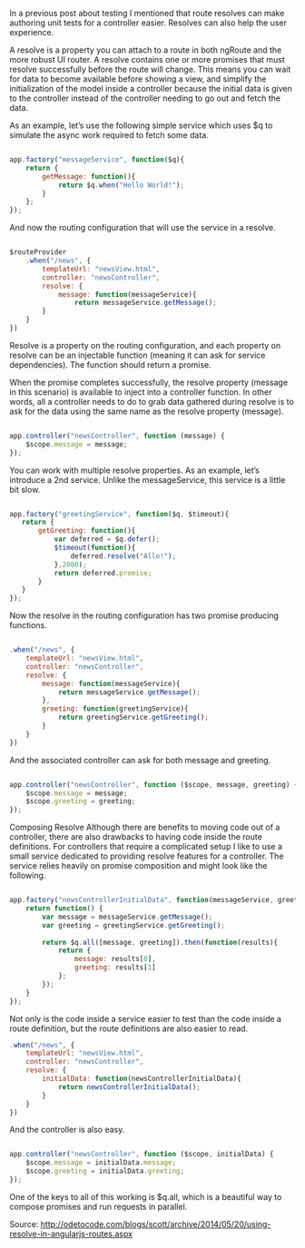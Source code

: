 In a previous post about testing I mentioned that route resolves can make authoring unit tests for a controller easier. Resolves can also help the user experience.

A resolve is a property you can attach to a route in both ngRoute and the more robust UI router. A resolve contains one or more promises that must resolve successfully before the route will change. This means you can wait for data to become available before showing a view, and simplify the initialization of the model inside a controller because the initial data is given to the controller instead of the controller needing to go out and fetch the data.

As an example, let’s use the following simple service which uses $q to simulate the async work required to fetch some data.

```js

app.factory("messageService", function($q){
    return {
        getMessage: function(){
            return $q.when("Hello World!");
        }
    };
});

```

And now the routing configuration that will use the service in a resolve.

```js

$routeProvider
    .when("/news", {
        templateUrl: "newsView.html",
        controller: "newsController",
        resolve: {
            message: function(messageService){
                return messageService.getMessage();
        }
    }
})

```


Resolve is a property on the routing configuration, and each property on resolve can be an injectable function (meaning it can ask for service dependencies). The function should return a promise.

When the promise completes successfully, the resolve property (message in this scenario) is available to inject into a controller function. In other words, all a controller needs to do to grab data gathered during resolve is to ask for the data using the same name as the resolve property (message).

```js

app.controller("newsController", function (message) {
    $scope.message = message;
});

```

You can work with multiple resolve properties. As an example, let’s introduce a 2nd service. Unlike the messageService, this service is a little bit slow.

```js

app.factory("greetingService", function($q, $timeout){
   return {
       getGreeting: function(){
           var deferred = $q.defer();
           $timeout(function(){
               deferred.resolve("Allo!");
           },2000);
           return deferred.promise;
       }
   }
});

```

Now the resolve in the routing configuration has two promise producing functions.

```js

.when("/news", {
    templateUrl: "newsView.html",
    controller: "newsController",
    resolve: {
        message: function(messageService){
            return messageService.getMessage();
        },
        greeting: function(greetingService){
            return greetingService.getGreeting();
        }
    }
})

```

And the associated controller can ask for both message and greeting.

```js

app.controller("newsController", function ($scope, message, greeting) {
    $scope.message = message;
    $scope.greeting = greeting;
});


```


Composing Resolve
Although there are benefits to moving code out of a controller, there are also drawbacks to having code inside the route definitions. For controllers that require a complicated setup I like to use a small service dedicated to providing resolve features for a controller. The service relies heavily on promise composition and might look like the following.

```js

app.factory("newsControllerInitialData", function(messageService, greetingService, $q) {
    return function() {
        var message = messageService.getMessage();
        var greeting = greetingService.getGreeting();
 
        return $q.all([message, greeting]).then(function(results){
            return {
                message: results[0],
                greeting: results[1]
            };
        });
    }
});

```

Not only is the code inside a service easier to test than the code inside a route definition, but the route definitions are also easier to read.

```js
.when("/news", {
    templateUrl: "newsView.html",
    controller: "newsController",
    resolve: {
        initialData: function(newsControllerInitialData){
            return newsControllerInitialData();
        }
    }
})

```


And the controller is also easy.

```js

app.controller("newsController", function ($scope, initialData) {
    $scope.message = initialData.message;
    $scope.greeting = initialData.greeting;
});

```

One of the keys to all of this working is $q.all, which is a beautiful way to compose promises and run requests in parallel.

Source: http://odetocode.com/blogs/scott/archive/2014/05/20/using-resolve-in-angularjs-routes.aspx
